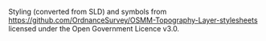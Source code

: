 Styling (converted from SLD) and symbols from
https://github.com/OrdnanceSurvey/OSMM-Topography-Layer-stylesheets
licensed under the Open Government Licence v3.0.

